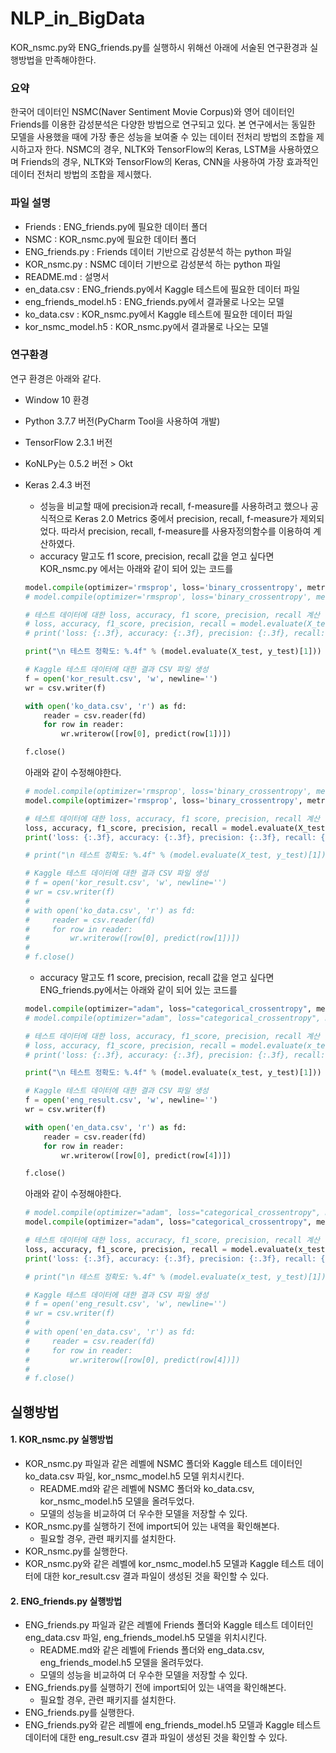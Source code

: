 # NLP_in_BigData
KOR_nsmc.py와 ENG_friends.py를 실행하시 위해선 아래에 서술된 연구환경과 실행방법을 만족해야한다.

### 요약 ###
한국어 데이터인 NSMC(Naver Sentiment Movie Corpus)와 영어 데이터인 Friends를 이용한 감성분석은 다양한 방법으로 연구되고 있다.
본 연구에서는 동일한 모델을 사용했을 때에 가장 좋은 성능을 보여줄 수 있는 데이터 전처리 방법의 조합을 제시하고자 한다.
NSMC의 경우, NLTK와 TensorFlow의 Keras, LSTM을 사용하였으며 Friends의 경우, NLTK와 TensorFlow의 Keras, CNN을 사용하여 가장 효과적인 데이터 전처리 방법의 조합을 제시했다.

### 파일 설명 ###
- Friends : ENG_friends.py에 필요한 데이터 폴더
- NSMC : KOR_nsmc.py에 필요한 데이터 폴더
- ENG_friends.py : Friends 데이터 기반으로 감성분석 하는 python 파일
- KOR_nsmc.py : NSMC 데이터 기반으로 감성분석 하는 python 파일
- README.md : 설명서
- en_data.csv : ENG_friends.py에서 Kaggle 테스트에 필요한 데이터 파일
- eng_friends_model.h5 : ENG_friends.py에서 결과물로 나오는 모델
- ko_data.csv : KOR_nsmc.py에서 Kaggle 테스트에 필요한 데이터 파일
- kor_nsmc_model.h5 : KOR_nsmc.py에서 결과물로 나오는 모델

### 연구환경 ###
연구 환경은 아래와 같다.
- Window 10 환경
- Python 3.7.7 버전(PyCharm Tool을 사용하여 개발)
- TensorFlow 2.3.1 버전
- KoNLPy는 0.5.2 버전 > Okt
- Keras 2.4.3 버전
  - 성능을 비교할 때에 precision과 recall, f-measure를 사용하려고 했으나 공식적으로 Keras 2.0 Metrics 중에서 precision, recall, f-measure가 제외되었다. 따라서 precision, recall, f-measure를 사용자정의함수를 이용하여 계산하였다.
  - accuracy 말고도 f1 score, precision, recall 값을 얻고 싶다면 KOR_nsmc.py 에서는 아래와 같이 되어 있는 코드를
  ``` python
  model.compile(optimizer='rmsprop', loss='binary_crossentropy', metrics=['acc']) # 01-1 모델 accuracy 계산 버전
  # model.compile(optimizer='rmsprop', loss='binary_crossentropy', metrics=['acc',f1_m,precision_m, recall_m]) # 01-2 모델 accuracy, f1 score, precision, recall 계산

  # 테스트 데이터에 대한 loss, accuracy, f1 score, precision, recall 계산 및 출력
  # loss, accuracy, f1_score, precision, recall = model.evaluate(X_test, y_test, verbose=0)
  # print('loss: {:.3f}, accuracy: {:.3f}, precision: {:.3f}, recall: {:.3f}, f1score: {:.3f}'.format(loss, accuracy, precision, recall, f1_score))

  print("\n 테스트 정확도: %.4f" % (model.evaluate(X_test, y_test)[1]))
  
  # Kaggle 테스트 데이터에 대한 결과 CSV 파일 생성
  f = open('kor_result.csv', 'w', newline='')
  wr = csv.writer(f)

  with open('ko_data.csv', 'r') as fd:
      reader = csv.reader(fd)
      for row in reader:
          wr.writerow([row[0], predict(row[1])])

  f.close()
  ```
  아래와 같이 수정해야한다.
  ``` python
  # model.compile(optimizer='rmsprop', loss='binary_crossentropy', metrics=['acc']) # 01-1 모델 accuracy 계산 버전
  model.compile(optimizer='rmsprop', loss='binary_crossentropy', metrics=['acc',f1_m,precision_m, recall_m]) # 01-2 모델 accuracy, f1 score, precision, recall 계산

  # 테스트 데이터에 대한 loss, accuracy, f1 score, precision, recall 계산 및 출력
  loss, accuracy, f1_score, precision, recall = model.evaluate(X_test, y_test, verbose=0)
  print('loss: {:.3f}, accuracy: {:.3f}, precision: {:.3f}, recall: {:.3f}, f1score: {:.3f}'.format(loss, accuracy, precision, recall, f1_score))

  # print("\n 테스트 정확도: %.4f" % (model.evaluate(X_test, y_test)[1]))
  
  # Kaggle 테스트 데이터에 대한 결과 CSV 파일 생성
  # f = open('kor_result.csv', 'w', newline='')
  # wr = csv.writer(f)
  # 
  # with open('ko_data.csv', 'r') as fd:
  #     reader = csv.reader(fd)
  #     for row in reader:
  #         wr.writerow([row[0], predict(row[1])])
  # 
  # f.close()
  ```
  
  - accuracy 말고도 f1 score, precision, recall 값을 얻고 싶다면 ENG_friends.py에서는 아래와 같이 되어 있는 코드를
  ``` python
  model.compile(optimizer="adam", loss="categorical_crossentropy", metrics=['acc']) # 02-1 모델 accuracy 계산 버전
  # model.compile(optimizer="adam", loss="categorical_crossentropy", metrics=['acc',f1_m,precision_m, recall_m]) # 02-2 모델 accuracy, f1 score, precision, recall 계산 버전

  # 테스트 데이터에 대한 loss, accuracy, f1_score, precision, recall 계산 및 출력
  # loss, accuracy, f1_score, precision, recall = model.evaluate(x_test, y_test, verbose=0)
  # print('loss: {:.3f}, accuracy: {:.3f}, precision: {:.3f}, recall: {:.3f}, f1score: {:.3f}'.format(loss, accuracy, precision, recall, f1_score))

  print("\n 테스트 정확도: %.4f" % (model.evaluate(x_test, y_test)[1]))

  # Kaggle 테스트 데이터에 대한 결과 CSV 파일 생성
  f = open('eng_result.csv', 'w', newline='')
  wr = csv.writer(f)

  with open('en_data.csv', 'r') as fd:
      reader = csv.reader(fd)
      for row in reader:
          wr.writerow([row[0], predict(row[4])])

  f.close()
  ```
  아래와 같이 수정해야한다.
  ``` python
  # model.compile(optimizer="adam", loss="categorical_crossentropy", metrics=['acc']) # 02-1 모델 accuracy 계산 버전
  model.compile(optimizer="adam", loss="categorical_crossentropy", metrics=['acc',f1_m,precision_m, recall_m]) # 02-2 모델 accuracy, f1 score, precision, recall 계산 버전
  
  # 테스트 데이터에 대한 loss, accuracy, f1_score, precision, recall 계산 및 출력
  loss, accuracy, f1_score, precision, recall = model.evaluate(x_test, y_test, verbose=0)
  print('loss: {:.3f}, accuracy: {:.3f}, precision: {:.3f}, recall: {:.3f}, f1score: {:.3f}'.format(loss, accuracy, precision, recall, f1_score))
  
  # print("\n 테스트 정확도: %.4f" % (model.evaluate(x_test, y_test)[1]))

  # Kaggle 테스트 데이터에 대한 결과 CSV 파일 생성
  # f = open('eng_result.csv', 'w', newline='')
  # wr = csv.writer(f)
  # 
  # with open('en_data.csv', 'r') as fd:
  #     reader = csv.reader(fd)
  #     for row in reader:
  #         wr.writerow([row[0], predict(row[4])])
  # 
  # f.close()
  ```

## 실행방법 ##
#### 1. KOR_nsmc.py 실행방법 ####
- KOR_nsmc.py 파일과 같은 레벨에 NSMC 폴더와 Kaggle 테스트 데이터인 ko_data.csv 파일, kor_nsmc_model.h5 모델 위치시킨다.
  - README.md와 같은 레벨에 NSMC 폴더와 ko_data.csv, kor_nsmc_model.h5 모델을 올려두었다.
  - 모델의 성능을 비교하여 더 우수한 모델을 저장할 수 있다.
- KOR_nsmc.py를 실행하기 전에 import되어 있는 내역을 확인해본다.
  - 필요할 경우, 관련 패키지를 설치한다.
- KOR_nsmc.py를 실행한다.
- KOR_nsmc.py와 같은 레벨에 kor_nsmc_model.h5 모델과 Kaggle 테스트 데이터에 대한 kor_result.csv 결과 파일이 생성된 것을 확인할 수 있다.

#### 2. ENG_friends.py 실행방법 ####
- ENG_friends.py 파일과 같은 레벨에 Friends 폴더와 Kaggle 테스트 데이터인 eng_data.csv 파일, eng_friends_model.h5 모델을 위치시킨다.
  - README.md와 같은 레벨에 Friends 폴더와 eng_data.csv, eng_friends_model.h5 모델을 올려두었다.
  - 모델의 성능을 비교하여 더 우수한 모델을 저장할 수 있다.
- ENG_friends.py를 실행하기 전에 import되어 있는 내역을 확인해본다. 
  - 필요할 경우, 관련 패키지를 설치한다.
- ENG_friends.py를 실행한다.
- ENG_friends.py와 같은 레벨에 eng_friends_model.h5 모델과 Kaggle 테스트 데이터에 대한 eng_result.csv 결과 파일이 생성된 것을 확인할 수 있다.
